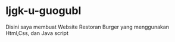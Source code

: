 # ljgk-u-guogubl
Disini saya membuat Website Restoran Burger yang menggunakan Html,Css, dan Java script
